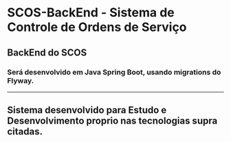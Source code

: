 # SCOS-BackEnd - Sistema de Controle de Ordens de Serviço

## BackEnd do SCOS
### Será desenvolvido em Java Spring Boot, usando migrations do Flyway. 

---

## Sistema desenvolvido para Estudo e Desenvolvimento proprio nas tecnologias supra citadas.
